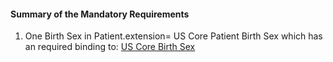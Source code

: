 #### Summary of the Mandatory Requirements

1. One Birth Sex in Patient.extension= US Core Patient Birth Sex which has an required binding to:
[US Core Birth Sex](valueset-us-core-birthsex.html)
